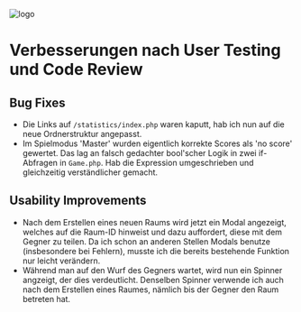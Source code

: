 ![logo](https://users.multimediatechnology.at/~fhs45907/mmp1/img/logo.svg)

# Verbesserungen nach User Testing und Code Review

## Bug Fixes

- Die Links auf `/statistics/index.php` waren kaputt, hab ich nun auf die neue Ordnerstruktur angepasst.
- Im Spielmodus 'Master' wurden eigentlich korrekte Scores als 'no score' gewertet. Das lag an falsch gedachter bool'scher Logik in zwei if-Abfragen in `Game.php`. Hab die Expression umgeschrieben und gleichzeitig verständlicher gemacht.

## Usability Improvements

- Nach dem Erstellen eines neuen Raums wird jetzt ein Modal angezeigt, welches auf die Raum-ID hinweist und dazu auffordert, diese mit dem Gegner zu teilen. Da ich schon an anderen Stellen Modals benutze (insbesondere bei Fehlern), musste ich die bereits bestehende Funktion nur leicht verändern.
- Während man auf den Wurf des Gegners wartet, wird nun ein Spinner angzeigt, der dies verdeutlicht. Denselben Spinner verwende ich auch nach dem Erstellen eines Raumes, nämlich bis der Gegner den Raum betreten hat.
